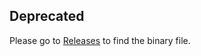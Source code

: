 ## Deprecated
Please go to [Releases](https://github.com/ArduCAM/Arducam-Pivariety-V4L2-Driver/releases/tag/Arducam_pivariety_v4l2_v1.0) to find the binary file.